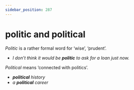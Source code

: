 ```yaml
---
sidebar_position: 287
---
```


# politic and political

*Politic* is a rather formal word for ‘wise’, ‘prudent’.

- *I don’t think it would be **politic** to ask for a loan just now.*

*Political* means ‘connected with politics’.

- ***political** history*
- *a **political** career*
